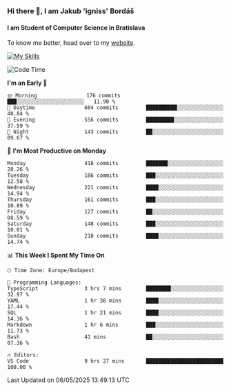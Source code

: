 ### Hi there 👋, I am Jakub 'igniss' Bordáš

#### I am Student of Computer Science in Bratislava
To know me better, head over to my [website](https://bordas.sk).

[![My Skills](https://skillicons.dev/icons?i=js,typescript,html,css,figma,svelte,vue,next,postgresql,nest,express,nodejs)](https://bordas.sk)


<!--START_SECTION:waka-->
![Code Time](http://img.shields.io/badge/Code%20Time-1%2C872%20hrs%2021%20mins-blue)

**I'm an Early 🐤** 

```text
🌞 Morning                176 commits         ███░░░░░░░░░░░░░░░░░░░░░░   11.90 % 
🌆 Daytime                604 commits         ██████████░░░░░░░░░░░░░░░   40.84 % 
🌃 Evening                556 commits         █████████░░░░░░░░░░░░░░░░   37.59 % 
🌙 Night                  143 commits         ██░░░░░░░░░░░░░░░░░░░░░░░   09.67 % 
```
📅 **I'm Most Productive on Monday** 

```text
Monday                   418 commits         ███████░░░░░░░░░░░░░░░░░░   28.26 % 
Tuesday                  186 commits         ███░░░░░░░░░░░░░░░░░░░░░░   12.58 % 
Wednesday                221 commits         ████░░░░░░░░░░░░░░░░░░░░░   14.94 % 
Thursday                 161 commits         ███░░░░░░░░░░░░░░░░░░░░░░   10.89 % 
Friday                   127 commits         ██░░░░░░░░░░░░░░░░░░░░░░░   08.59 % 
Saturday                 148 commits         ███░░░░░░░░░░░░░░░░░░░░░░   10.01 % 
Sunday                   218 commits         ████░░░░░░░░░░░░░░░░░░░░░   14.74 % 
```


📊 **This Week I Spent My Time On** 

```text
🕑︎ Time Zone: Europe/Budapest

💬 Programming Languages: 
TypeScript               3 hrs 7 mins        ████████░░░░░░░░░░░░░░░░░   32.97 % 
YAML                     1 hr 38 mins        ████░░░░░░░░░░░░░░░░░░░░░   17.44 % 
SQL                      1 hr 21 mins        ████░░░░░░░░░░░░░░░░░░░░░   14.36 % 
Markdown                 1 hr 6 mins         ███░░░░░░░░░░░░░░░░░░░░░░   11.73 % 
Bash                     41 mins             ██░░░░░░░░░░░░░░░░░░░░░░░   07.36 % 

🔥 Editors: 
VS Code                  9 hrs 27 mins       █████████████████████████   100.00 % 
```


 Last Updated on 06/05/2025 13:49:13 UTC
<!--END_SECTION:waka-->
